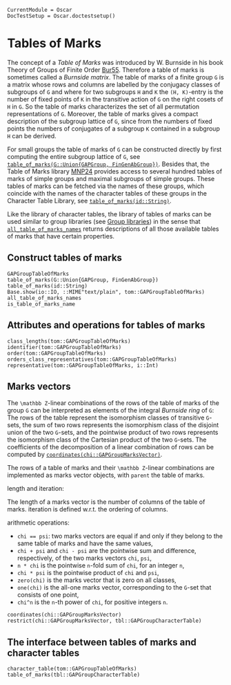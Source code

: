 ```@meta
CurrentModule = Oscar
DocTestSetup = Oscar.doctestsetup()
```

# Tables of Marks

The concept of a *Table of Marks* was introduced by W. Burnside in his book
Theory  of Groups of Finite Order [Bur55](@cite).
Therefore a table of marks is sometimes called a *Burnside matrix*.
The table of marks of a finite group ``G`` is a matrix whose rows and columns
are labelled by the conjugacy classes of subgroups of ``G`` and where for
two subgroups ``H`` and ``K`` the ``(H, K)``-entry is the number of
fixed points of ``K`` in the transitive action of ``G`` on the right cosets
of ``H`` in ``G``.
So the table of marks characterizes the set of all permutation representations
of ``G``.
Moreover, the table of marks gives a compact description of the
subgroup lattice of ``G``, since from the numbers of fixed points
the numbers of conjugates of a subgroup ``K`` contained in a subgroup ``H``
can be derived.

For small groups the table of marks of ``G`` can be constructed directly
by first computing the entire subgroup lattice of ``G``,
see [`table_of_marks(G::Union{GAPGroup, FinGenAbGroup})`](@ref).
Besides that, the Table of Marks library [MNP24](@cite) provides access to
several hundred tables of marks of simple groups and maximal subgroups
of simple groups.
These tables of marks can be fetched via the names of these groups,
which coincide with the names of the character tables of these groups
in the Character Table Library, see [`table_of_marks(id::String)`](@ref).

Like the library of character tables, the library of tables of marks
can be used similar to group libraries (see [Group libraries](@ref))
in the sense that [`all_table_of_marks_names`](@ref) returns descriptions
of all those available tables of marks that have certain properties.

## Construct tables of marks

```@docs
GAPGroupTableOfMarks
table_of_marks(G::Union{GAPGroup, FinGenAbGroup})
table_of_marks(id::String)
Base.show(io::IO, ::MIME"text/plain", tom::GAPGroupTableOfMarks)
all_table_of_marks_names
is_table_of_marks_name
```

## Attributes and operations for tables of marks

```@docs
class_lengths(tom::GAPGroupTableOfMarks)
identifier(tom::GAPGroupTableOfMarks)
order(tom::GAPGroupTableOfMarks)
orders_class_representatives(tom::GAPGroupTableOfMarks)
representative(tom::GAPGroupTableOfMarks, i::Int)
```

## Marks vectors

The ``\mathbb Z``-linear combinations of the rows of the table of marks
of the group ``G`` can be interpreted as elements of
the integral *Burnside ring* of ``G``:
The rows of the table represent the isomorphism classes of
transitive ``G``-sets, the sum of two rows represents the isomorphism class
of the disjoint union of the two ``G``-sets,
and the pointwise product of two rows represents the isomorphism class
of the Cartesian product of the two ``G``-sets.
The coefficients of the decomposition of a linear combination of rows
can be computed by [`coordinates(chi::GAPGroupMarksVector)`](@ref).

The rows of a table of marks and their ``\mathbb Z``-linear combinations
are implemented as marks vector objects, with `parent` the table of marks.

length and iteration:

The length of a marks vector is the number of columns of the table of marks.
iteration is defined w.r.t. the ordering of columns.

arithmetic operations:

- `chi == psi`:
  two marks vectors are equal if and only if they belong to the same
  table of marks and have the same values,
- `chi + psi` and `chi - psi` are the pointwise sum and difference,
  respectively, of the two marks vectors `chi`, `psi`,
- `n * chi` is the pointwise `n`-fold sum of `chi`, for an integer `n`,
- `chi * psi` is the pointwise product of `chi` and `psi`,
- `zero(chi)` is the marks vector that is zero on all classes,
- `one(chi)` is the all-one marks vector,
  corresponding to the ``G``-set that consists of one point,
- `chi^n` is the `n`-th power of `chi`, for positive integers `n`.

```@docs
coordinates(chi::GAPGroupMarksVector)
restrict(chi::GAPGroupMarksVector, tbl::GAPGroupCharacterTable)
```

## The interface between tables of marks and character tables

```@docs
character_table(tom::GAPGroupTableOfMarks)
table_of_marks(tbl::GAPGroupCharacterTable)
```
